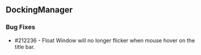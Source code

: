 ## DockingManager
  
### Bug Fixes

* \#212236 - Float Window will no longer flicker when mouse hover on the title bar.